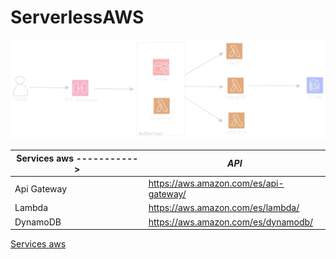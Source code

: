 # ServerlessAWS

![Texto alternativo](./Diagram.png)

| Services aws -----------> | _API_                                  |
| ------------------------- | -------------------------------------- |
| Api Gateway               | https://aws.amazon.com/es/api-gateway/ |
| Lambda                    | https://aws.amazon.com/es/lambda/      |
| DynamoDB                  | https://aws.amazon.com/es/dynamodb/    |

<u>Services aws</u>
